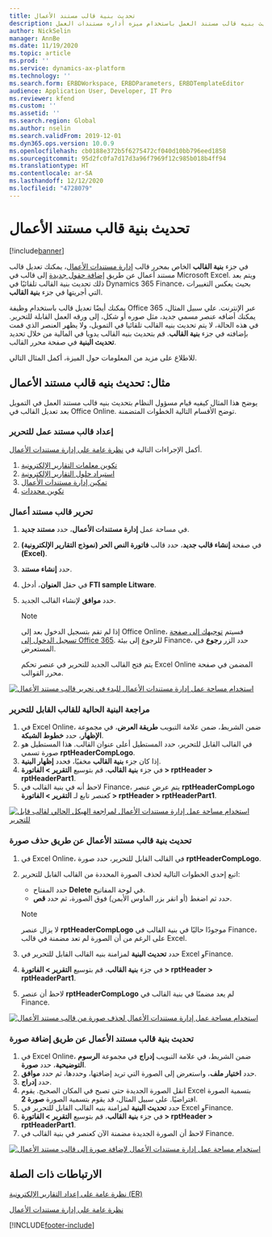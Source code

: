 ```yaml
---
title: تحديث بنية قالب مستند الأعمال
description: يشرح هذا الموضوع كيفيه تحديث بنيه قالب مستند العمل باستخدام ميزه أداره مستندات العمل.
author: NickSelin
manager: AnnBe
ms.date: 11/19/2020
ms.topic: article
ms.prod: ''
ms.service: dynamics-ax-platform
ms.technology: ''
ms.search.form: ERBDWorkspace, ERBDParameters, ERBDTemplateEditor
audience: Application User, Developer, IT Pro
ms.reviewer: kfend
ms.custom: ''
ms.assetid: ''
ms.search.region: Global
ms.author: nselin
ms.search.validFrom: 2019-12-01
ms.dyn365.ops.version: 10.0.9
ms.openlocfilehash: cb0188e372b5f6275472cf040d10bb796eed1858
ms.sourcegitcommit: 95d2fc0fa7d17d3a96f7969f12c985b018b4ff94
ms.translationtype: HT
ms.contentlocale: ar-SA
ms.lasthandoff: 12/12/2020
ms.locfileid: "4728079"
---
```

# <a name="update-the-structure-of-a-business-document-template"></a>تحديث بنية قالب مستند الأعمال 

[!include[banner](../includes/banner.md)]

في جزء **بنية القالب** الخاص بمحرر قالب [إدارة مستندات الأعمال](er-business-document-management.md)، يمكنك تعديل قالب مستند أعمال عن طريق [إضافة حقول جديدة](er-bdm-add-field-to-excel-template.md) إلى قالب في Microsoft Excel. ويتم بعد ذلك تحديث بنية القالب تلقائيًا في Dynamics 365 Finance، بحيث يعكس التغييرات التي أجريتها في جزء **بنية القالب**.

يمكنك أيضًا تعديل قالب باستخدام وظيفة Office 365 عبر الإنترنت. علي سبيل المثال، يمكنك أضافه عنصر مسمي جديد، مثل صوره أو شكل، إلى ورقه العمل القابلة للتحرير. في هذه الحالة، لا يتم تحديث بنيه القالب تلقائيا في التمويل، ولا يظهر العنصر الذي قمت بإضافته في جزء **بنية القالب**. قم بتحديث بنيه القالب يدويا في المالية من خلال تحديد **تحديث البنية** في صفحة محرر القالب.

للاطلاع على مزيد من المعلومات حول الميزة، أكمل المثال التالي.

## <a name="example-update-the-structure-of-a-business-document-template"></a>مثال: تحديث بنيه قالب مستند الأعمال

يوضح هذا المثال كيفيه قيام مسؤول النظام بتحديث بنيه قالب مستند العمل في التمويل بعد تعديل القالب في Office Online. توضح الأقسام التالية الخطوات المتضمنة.

### <a name="prepare-a-business-document-template-for-editing"></a>إعداد قالب مستند عمل للتحرير

أكمل الإجراءات التالية في [نظرة عامة على إدارة مستندات الأعمال](er-business-document-management.md).

1. [تكوين معلمات التقارير الإلكترونية](er-business-document-management.md#configure-er-parameters)
2. [استيراد حلول التقارير الإلكترونية](er-business-document-management.md#import-er-solutions)
3. [تمكين إدارة مستندات الأعمال](er-business-document-management.md#enable-business-document-management)
4. [تكوين محددات](er-business-document-management.md#configure-parameters)

### <a name="edit-a-business-document-template"></a>تحرير قالب مستند أعمال

1. في مساحة عمل **إدارة مستندات الأعمال**، حدد **مستند جديد**.
2. في صفحة **إنشاء قالب جديد**، حدد قالب **فاتورة النص الحر (نموذج التقارير الإلكترونية) (Excel)**.
3. حدد **إنشاء مستند**.
4. في حقل **العنوان**، أدخل **FTI sample Litware**.
5. حدد **موافق** لإنشاء القالب الجديد.

    > [!NOTE]
    > إذا لم تقم بتسجيل الدخول بعد إلى Office Online، فسيتم [توجيهك إلى صفحة تسجيل الدخول إلى Office 365](er-business-document-management.md#frequently-asked-questions). للرجوع إلى بيئة Finance، حدد الزر **رجوع** في المستعرض.

    يتم فتح القالب الجديد للتحرير في عنصر تحكم Excel Online المضمن في صفحة محرر القوالب.

[![استخدام مساحة عمل إدارة مستندات الأعمال للبدء في تحرير قالب مستند الأعمال](./media/er-bdm-update-structure1.gif)](./media/er-bdm-update-structure1.gif)

### <a name="review-the-current-structure-of-the-editable-template"></a>مراجعة البنية الحالية للقالب القابل للتحرير

1. في Excel Online، ضمن الشريط، ضمن علامة التبويب **طريقة العرض**، في مجموعة **الإظهار**، حدد **خطوط الشبكة**.
2. في القالب القابل للتحرير، حدد المستطيل أعلى عنوان القالب. هذا المستطيل هو صورة تسمي **rptHeaderCompLogo**.
3. إذا كان جزء **بنية القالب** مخفيًا، فحدد **إظهار البنية**.
4. في جزء **بنية القالب**، قم بتوسيع **التقرير \> الفاتورة \> rptHeader \> rptHeaderPart1**.
5. لاحظ أنه في بنية القالب في Finance، يتم عرض عنصر **rptHeaderCompLogo** كعنصر تابع لـ **التقرير \> الفاتورة \> rptHeader \> rptHeaderPart1**.

[![استخدام مساحة عمل إدارة مستندات الأعمال لمراجعة الهيكل الحالي لقالب قابل للتحرير](./media/er-bdm-update-structure2.gif)](./media/er-bdm-update-structure2.gif)

### <a name="update-the-structure-of-a-business-document-template-by-deleting-a-picture"></a>تحديث بنية قالب مستند الأعمال عن طريق حذف صورة

1. في Excel Online، في القالب القابل للتحرير، حدد صورة **rptHeaderCompLogo**.
2. اتبع إحدى الخطوات التالية لحذف الصورة المحددة من القالب القابل للتحرير:

    - حدد المفتاح **Delete** في لوحة المفاتيح.
    - حدد ثم اضغط (أو انقر بزر الماوس الأيمن) فوق الصورة، ثم حدد **قص**.

    > [!NOTE]
    > لا يزال عنصر **rptHeaderCompLogo** موجودًا حاليًا في بنية القالب في Finance، على الرغم من أن الصورة لم تعد مضمنة في قالب Excel.

3. حدد **تحديث البنية** لمزامنة بنيه القالب القابل للتحرير في Excel وFinance.
4. في جزء **بنية القالب**، قم بتوسيع **التقرير \> الفاتورة \> rptHeader \> rptHeaderPart1**.
5. لاحظ أن عنصر **rptHeaderCompLogo** لم يعد مضمنًا في بنية القالب في Finance.

[![استخدام مساحة عمل إدارة مستندات الأعمال لحذف صورة من قالب مستند الأعمال](./media/er-bdm-update-structure3.gif)](./media/er-bdm-update-structure3.gif)

### <a name="update-the-structure-of-a-business-document-template-by-adding-a-picture"></a>تحديث بنية قالب مستند الأعمال عن طريق إضافة صورة

1. في Excel Online، ضمن الشريط، في علامة التبويب **إدراج** في مجموعة **الرسوم التوضيحية**، حدد **صورة**.
2. حدد **اختيار ملف**، واستعرض إلى الصورة التي تريد إضافتها، وحددها، ثم حدد **موافق**.
3. حدد **إدراج**.
4. انقل الصورة الجديدة حتى تصبح في المكان الصحيح. يقوم Excel بتسمية الصورة افتراضيًا. على سبيل المثال، قد يقوم بتسمية الصورة **صورة 2**.
5. حدد **تحديث البنية** لمزامنة بنيه القالب القابل للتحرير في Excel وFinance.
6. في جزء **بنية القالب**، قم بتوسيع **التقرير \> الفاتورة \> rptHeader \> rptHeaderPart1**.
7. لاحظ أن الصورة الجديدة مضمنة الآن كعنصر في بنية القالب في Finance.

[![استخدام مساحة عمل إدارة مستندات الأعمال لإضافة صورة إلى قالب مستند الأعمال](./media/er-bdm-update-structure4.gif)](./media/er-bdm-update-structure4.gif)

## <a name="related-links"></a>الارتباطات‬ ذات الصلة

[نظرة عامة على إعداد التقارير الإلكترونية (ER)](general-electronic-reporting.md)

[نظرة عامة على إدارة مستندات الأعمال](er-business-document-management.md)


[!INCLUDE[footer-include](../../../includes/footer-banner.md)]
